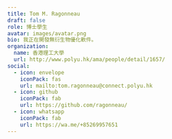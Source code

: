 ```yaml
---
title: Tom M. Ragonneau
draft: false
role: 博士學生
avatar: images/avatar.png
bio: 我正在開發無衍生物優化軟件。
organization:
  name: 香港理工大學
  url: http://www.polyu.hk/ama/people/detail/1657/
social:
  - icon: envelope
    iconPack: fas
    url: mailto:tom.ragonneau@connect.polyu.hk
  - icon: github
    iconPack: fab
    url: https://github.com/ragonneau/
  - icon: whatsapp
    iconPack: fab
    url: https://wa.me/+85269957651
---
```

